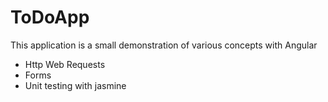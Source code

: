 # ToDoApp

This application is a small demonstration of various concepts with Angular
* Http Web Requests
* Forms
* Unit testing with jasmine